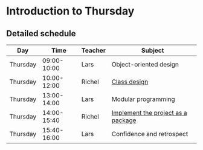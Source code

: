 # Introduction to Thursday

## Detailed schedule

Day      |Time       |Teacher|Subject
---------|-----------|-------|-------------------------------------------------
Thursday |09:00-10:00|Lars   |Object-oriented design
Thursday |10:00-12:00|Richel |[Class design](class_design/README.md)
Thursday |13:00-14:00|Lars   |Modular programming
Thursday |14:00-15:40|Richel |[Implement the project as a package](package/README.md)
Thursday |15:40-16:00|Lars   |Confidence and retrospect
